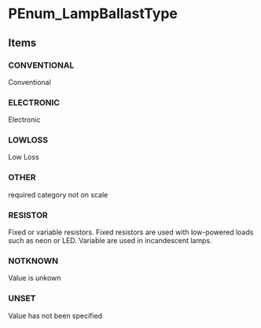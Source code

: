 # PEnum_LampBallastType

## Items

### CONVENTIONAL
Conventional

### ELECTRONIC
Electronic

### LOWLOSS
Low Loss

### OTHER
required category not on scale

### RESISTOR
Fixed or variable resistors. Fixed resistors are used with low-powered loads such as neon or LED. Variable are used in incandescent lamps.

### NOTKNOWN
Value is unkown

### UNSET
Value has not been specified
